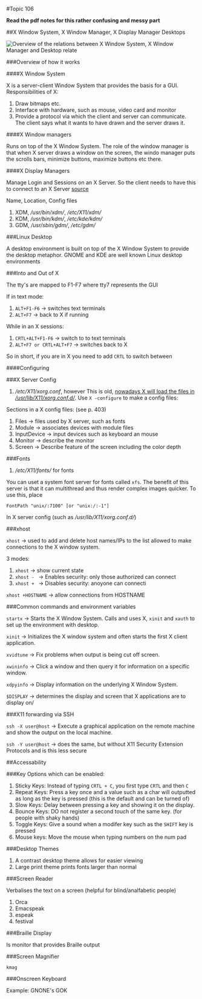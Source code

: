 #Topic 106 

**Read the pdf notes for this rather confusing and messy part**

##X Window System, X Window Manager, X Display Manager Desktops

![Overview of the relations between X Window System, X Window Manager and Desktop relate](https://en.wikipedia.org/wiki/X_window_manager#/media/File:Schema_of_the_layers_of_the_graphical_user_interface.svg)

###Overview of how it works

####X Window System

X is a server-client Window System that provides the basis for a GUI. Responsibilities of X:

1. Draw bitmaps etc.
2. Interface with hardware, such as mouse, video card and monitor
3. Provide a protocol via which the client and server can communicate. The client says what it wants to have drawn and the server draws it.

####X Window managers

Runs on top of the X Window System. The role of the window manager is that when X server draws a window on the screen, the windo manager puts the scrolls bars, minimize buttons, maximize buttons etc there.

####X Display Managers

Manage Login and Sessions on an X Server. So the client needs to have this to connect to an X Server [source](https://en.wikipedia.org/wiki/X_display_manager_(program_type))

Name, Location, Config files

1. XDM, */usr/bin/xdm/*, */etc/X11/xdm/*
2. KDM, */usr/bin/kdm/*, */etc/kde/kdm/*
3. GDM, */usr/sbin/gdm/*, */etc/gdm/*

###Linux Desktop

A desktop environment is built on top of the X Window System to provide the desktop metaphor. GNOME and KDE are well known Linux desktop environments

###Into and Out of X

The tty's are mapped to F1-F7 where tty7 represents the GUI

If in text mode:

1. `ALT+F1-F6` -> switches text terminals
2. `ALT+F7` -> back to X if running

While in an X sessions:

1. `CRTL+ALT+F1-F6` -> switch to to text terminals
2. `ALT+F7 or CRTL+ALT+F7` -> switches back to X 

So in short, if you are in X you need to add `CRTL` to switch between 

####Configuring

###X Server Config

1. */etc/X11/xorg.conf*, however This is old, [nowadays X will load the files in */usr/lib/X11/xorg.conf.d/*](https://wiki.ubuntu.com/X/Config). Use `X -configure` to make a config files:

Sections in a X config files: (see p. 403)

1. Files -> files used by X server, such as fonts
2. Module -> associates devices with module files
3. InputDevice -> input devices such as keyboard an mouse
4. Monitor -> describe the monitor
5. Screen -> Describe feature of the screen including the color depth

###Fonts

1. */etc/X11/fonts/* for fonts

You can uset a system font server for fonts called `xfs`. The benefit of this server is that it can multithread and thus render complex images quicker. To use this, place

```
FontPath "unix/:7100" [or "unix:/:-1"]
```

In X server config (such as */usr/lib/X11/xorg.conf.d/*)

###xhost

`xhost` -> used to add and delete host names/IPs to the list allowed to make connections to the X window system.

3 modes:
1. `xhost` -> show current state
2. `xhost - ` -> Enables security: only those authorized can connect
3. `xhost + ` -> Disables security: anoyone can connecti

`xhost +HOSTNAME` -> allow connections from HOSTNAME

###Common commands and environment variables

`startx` -> Starts the X Window System. Calls and uses X, `xinit` and `xauth` to set up the environment with desktop.

`xinit` -> Initializes the X window system and often starts the first X client application.

`xvidtune` -> Fix problems when output is being cut off screen.

`xwininfo` -> Click a window and then query it for information on a specific window.

`xdpyinfo` -> Display information on the underlying X Window System.

`$DISPLAY` -> determines the display and screen that X applications are to display on/

###X11 forwarding via SSH

`ssh -X user@host` -> Execute a graphical application on the remote machine and show the output on the local machine.

`ssh -Y user@host` -> does the same, but without X11 Security Extension Protocols and is this less secure

##Accessability 

###Key Options which can be enabled:

1. Sticky Keys: Instead of typing `CRTL + C`, you first type `CRTL` and then `C`
2. Repeat Keys: Press a key once and a value such as a char will outputted as long as the key is pressed (this is the default and can be turned of)
3. Slow Keys: Delay between pressing a key and showing it on the display. 
4. Bounce Keys: DO not register a second touch of the same key. (for people with shaky hands)
5. Toggle Keys: Give a sound when a modifer key such as the `SHIFT` key is pressed
6. Mouse keys: Move the mouse when typing numbers on the num pad

###Desktop Themes

1. A contrast desktop theme allows for easier viewing
2. Large print theme prints fonts larger than normal

###Screen Reader

Verbalises the text on a screen (helpful for blind/analfabetic people)

1. Orca
2. Emacspeak
3. espeak
4. festival

###Braille Display

Is monitor that provides Braille output

###Screen Magnifier

`kmag`

###Onscreen Keyboard

Example: GNONE's GOK
